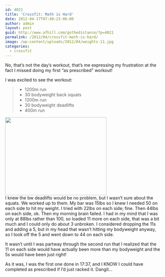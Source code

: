 ```yaml
---
id: 4021
title: 'Crossfit: Math is Hard'
date: 2012-04-17T07:49:23-06:00
author: admin
layout: post
guid: http://www.afhill.com/gothedistance/?p=4021
permalink: /2012/04/crossfit-math-is-hard/
image: /wp-content/uploads/2012/04/weights-11.jpg
categories:
  - crossfit
---
```

No, that&#8217;s not the day&#8217;s workout, that&#8217;s me expressing my frustration at the fact I missed doing my first &#8220;as prescribed&#8221; workout!

I was excited to see the workout:

>   * 1200m run
>   * 30 bodyweight back squats
>   * 1200m run
>   * 30 bodyweight deadlifts
>   * 400m run

[<img src="http://www.afhill.com/gothedistance/wp-content/uploads/2012/04/weights-1.jpg" alt="" title="weights-1" width="328" height="253" class="alignright size-full wp-image-4027" />](http://www.afhill.com/gothedistance/wp-content/uploads/2012/04/weights-1.jpg)  
I knew the bw deadlifts would be no problem, but I wasn&#8217;t sure about the squats. We worked up to them. My bar was 15lbs so I knew I needed 50 on each side to hit my weight. I tried with 22lbs on each side; fine. Then 44lbs on each side, ok. Then my morning brain failed. I had in my mind that I was only at 88lbs rather than 100, so loaded 11 more on each side, that was a bit much and I could only do about 3 unbroken. I considered dropping the 11s and adding a 5, but in my head that wasn&#8217;t hitting my bodyweight anyway, so I took off the 5 and went down to 44 on each side. 

It wasn&#8217;t until I was partway through the second run that I realized that the 11 on each side would have actually been more than my bodyweight and the 5s would have been just right!

As it was, I was the first one done in 17:37, and I KNOW I could have completed as prescribed if I&#8217;d just racked it. Dangit&#8230;
